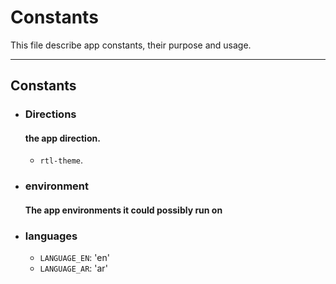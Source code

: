 # Constants

This file describe app constants, their purpose and usage.

<hr>

## Constants

- ### Directions

  #### the app direction.

  - `rtl-theme`.

- ### environment

  #### The app environments it could possibly run on


- ### languages

  - `LANGUAGE_EN`: 'en'
  - `LANGUAGE_AR`: 'ar'

